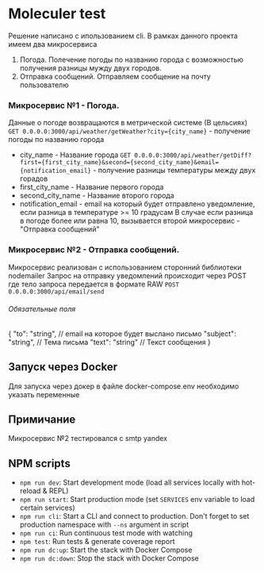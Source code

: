 # Moleculer test

Решение написано с ипользованием cli.
В рамках данного проекта имеем два микросервиса

1. Погода. Полечение погоды по названию города с возможностью получения разницы мужду двух городов.
2. Отправка сообщений. Отправляем сообщение на почту пользователю

### Микросервис №1 - Погода.

Данные о погоде возвращаются в метрической системе (В цельсиях)
`GET 0.0.0.0:3000/api/weather/getWeather?city={city_name}` - получение погоды по названию города

- city_name - Название города
  `GET 0.0.0.0:3000/api/weather/getDiff?first={first_city_name}&second={second_city_name}&email={notification_email}` - получение разницы температуры между двух горадов
- first_city_name - Название первого города
- second_city_name - Название второго города
- notification_email - email на который будет отправлено уведомление, если разница в температуре >= 10 градусам
  В случае если разница в погоде более или равна 10, вызывается второй микросервис - "Отправка сообщений"

### Микросервис №2 - Отправка сообщений.

Микросервис реализован с использованием сторонний библиотеки nodemailer
Запрос на отправку уведомлений происходит через POST где тело запроса передается в формате RAW
`POST 0.0.0.0:3000/api/email/send`

###### Обязательные поля

{
"to": "string", // email на которое будет выслано письмо
"subject": "string", // Тема письма
"text": "string" // Текст сообщения
}

## Запуск через Docker

Для запуска через докер в файле docker-compose.env необходимо указать переменные

## Примичание

Микросервис №2 тестировался с smtp yandex

## NPM scripts

- `npm run dev`: Start development mode (load all services locally with hot-reload & REPL)
- `npm run start`: Start production mode (set `SERVICES` env variable to load certain services)
- `npm run cli`: Start a CLI and connect to production. Don't forget to set production namespace with `--ns` argument in script
- `npm run ci`: Run continuous test mode with watching
- `npm test`: Run tests & generate coverage report
- `npm run dc:up`: Start the stack with Docker Compose
- `npm run dc:down`: Stop the stack with Docker Compose
